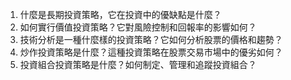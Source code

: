 

1. 什麼是長期投資策略，它在投資中的優缺點是什麼？
2. 如何實行價值投資策略？它對風險控制和回報率的影響如何？
3. 技術分析是一種什麼樣的投資策略？它如何分析股票的價格和趨勢？
4. 炒作投資策略是什麼？這種投資策略在股票交易市場中的優劣如何？
5. 投資組合投資策略是什麼？如何制定、管理和追蹤投資組合？